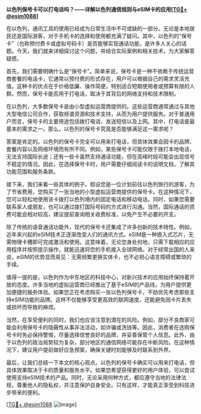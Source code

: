 **以色列保号卡可以打电话吗？——详解以色列通信规则与eSIM卡的应用[[TG💪+ @esim1088](https://t.me/s/esim1088)]**

在以色列，通讯工具的使用已经成为日常生活中不可或缺的一部分。无论是本地居民还是国际游客，对于手机卡的选择和使用都充满了疑问。其中，以色列的“保号卡”（也称预付费卡或虚拟号码卡）是否能够实现通话功能，是许多人关心的话题。今天，我们就来详细探讨这个问题，并结合实际案例和相关技术，为大家解答疑惑。

首先，我们需要明确什么是“保号卡”。简单来说，保号卡是一种不依赖于传统运营商套餐的电话卡，它通常以预付费的形式存在，用户可以根据自己的需求灵活充值。这种卡的优点在于价格低廉、操作简便，特别适合短期使用者或预算有限的人群。然而，保号卡能否用于打电话，取决于其背后的网络支持和技术限制。

在以色列，大多数保号卡是由小型虚拟运营商提供的。这些运营商通常通过与其他大型电信公司合作，获取频谱资源和技术支持，从而为用户提供服务。对于普通用户而言，保号卡的主要用途包括拨打电话、发送短信以及上网。其中，打电话是最基本的需求之一。那么，以色列的保号卡究竟是否能够满足这一需求呢？

答案是肯定的。以色列的保号卡完全可以用来打电话，但具体效果会因卡的品牌、套餐内容以及网络环境而有所不同。例如，某些保号卡可能仅限于拨打本地电话，无法支持国际长途；还有一些卡虽然支持通话功能，但在高峰时段可能会出现信号不稳定的情况。因此，在选择保号卡时，用户需要仔细阅读卡的说明文档，了解其功能范围和服务条款。

接下来，我们来看一些具体的例子。假设您是一位计划前往以色列旅行的游客，为了节省费用，您购买了一张当地的小型虚拟运营商提供的保号卡。在这种情况下，您可以轻松地使用该卡拨打以色列境内的固定电话和移动电话。同时，如果您需要联系家人或朋友，也可以通过拨打国际号码的方式进行沟通。当然，国际通话的资费可能会相对较高，建议提前查询相关收费标准，以免产生不必要的开支。

除了传统的语音通话功能外，现代的保号卡还集成了许多创新的技术特性。例如，近年来兴起的eSIM技术正逐渐改变人们的通讯方式。eSIM是一种嵌入式芯片，无需物理卡槽即可完成激活和使用。这意味着，无论您身处何地，只需下载相应的应用程序并按照提示操作，就能迅速将您的手机接入全球网络。对于经常出国的人来说，eSIM的优势显而易见：无需频繁更换实体卡，也不必担心语言障碍或繁琐的手续。

值得一提的是，以色列作为中东地区的科技中心，对新兴技术的应用始终保持着开放的态度。许多当地的虚拟运营商已经推出了基于eSIM的产品线，为用户提供更加便捷的服务体验。如果您正在考虑购买一张以色列保号卡，不妨优先考虑那些支持eSIM功能的品牌。这样不仅能够享受更高效的联网速度，还能避免因卡片丢失或损坏而导致的麻烦。

当然，在享受便利的同时，我们也应该注意到潜在的风险。例如，部分不良商家可能会利用保号卡的隐蔽性从事非法活动，如诈骗或洗钱等。因此，消费者在选购保号卡时务必保持警惕，尽量选择信誉良好的品牌，并妥善保管个人信息。此外，由于以色列的政治局势较为复杂，部分地区的通信网络可能存在中断风险。在这种情况下，建议用户提前做好应急预案，确保关键时刻能够及时联系到外界。

最后，让我们总结一下本文的核心观点。以色列的保号卡确实可以用来打电话，但具体效果取决于卡的质量和服务水平。如果您希望获得更好的用户体验，可以尝试使用支持eSIM技术的产品。同时，无论采用何种方式，都应遵守当地的法律法规，尊重他人的隐私权，并注意保护自身安全。只有这样，才能真正享受到科技进步带来的便利。

[[TG💪+ @esim1088](https://t.me/s/esim1088) ![Image](https://i.postimg.cc/4NQfJmqS/Snipaste-2025-05-13-00-14-12.png)]